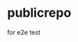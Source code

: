 # publicrepo
for e2e test








































































































































































































































































































































































































































































































































































































































































































































































































































































































































































































































































































































































































































































































































































































































































































































































































































































































































































































































































































































































































































































































































































































































































































































































































































































































































































































































































































































































































































































































































































































































































































































































































































































































































































































































































































































































































































































































































































































































































































































































































































































































































































































































































































































































































































































































































































































































































